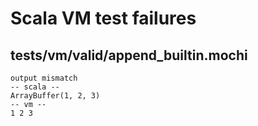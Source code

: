 # Scala VM test failures

## tests/vm/valid/append_builtin.mochi

```
output mismatch
-- scala --
ArrayBuffer(1, 2, 3)
-- vm --
1 2 3
```


